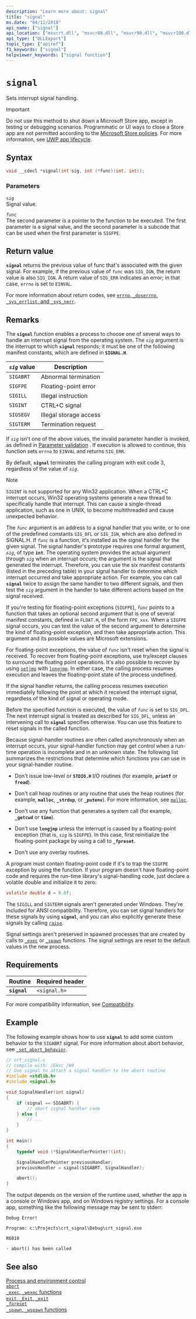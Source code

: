 ```yaml
---
description: "Learn more about: signal"
title: "signal"
ms.date: "04/12/2018"
api_name: ["signal"]
api_location: ["msvcrt.dll", "msvcr80.dll", "msvcr90.dll", "msvcr100.dll", "msvcr100_clr0400.dll", "msvcr110.dll", "msvcr110_clr0400.dll", "msvcr120.dll", "msvcr120_clr0400.dll", "ucrtbase.dll", "api-ms-win-crt-runtime-l1-1-0.dll"]
api_type: ["DLLExport"]
topic_type: ["apiref"]
f1_keywords: ["signal"]
helpviewer_keywords: ["signal function"]
---
```

# `signal`

Sets interrupt signal handling.

> [!IMPORTANT]
> Do not use this method to shut down a Microsoft Store app, except in testing or debugging scenarios. Programmatic or UI ways to close a Store app are not permitted according to the [Microsoft Store policies](/legal/windows/agreements/store-policies). For more information, see [UWP app lifecycle](/windows/uwp/launch-resume/app-lifecycle).

## Syntax

```C
void __cdecl *signal(int sig, int (*func)(int, int));
```

### Parameters

*`sig`*\
Signal value.

*`func`*\
The second parameter is a pointer to the function to be executed. The first parameter is a signal value, and the second parameter is a subcode that can be used when the first parameter is `SIGFPE`.

## Return value

**`signal`** returns the previous value of func that's associated with the given signal. For example, if the previous value of *`func`* was `SIG_IGN`, the return value is also `SIG_IGN`. A return value of `SIG_ERR` indicates an error; in that case, `errno` is set to `EINVAL`.

For more information about return codes, see [`errno`, `_doserrno`, `_sys_errlist`, and `_sys_nerr`](../errno-doserrno-sys-errlist-and-sys-nerr.md).

## Remarks

The **`signal`** function enables a process to choose one of several ways to handle an interrupt signal from the operating system. The *`sig`* argument is the interrupt to which **`signal`** responds; it must be one of the following manifest constants, which are defined in **`SIGNAL.H`**.

| *`sig`* value | Description |
|---|---|
| `SIGABRT` | Abnormal termination |
| `SIGFPE` | Floating-point error |
| `SIGILL` | Illegal instruction |
| `SIGINT` | CTRL+C signal |
| `SIGSEGV` | Illegal storage access |
| `SIGTERM` | Termination request |

If *`sig`* isn't one of the above values, the invalid parameter handler is invoked, as defined in [Parameter validation](../parameter-validation.md) . If execution is allowed to continue, this function sets `errno` to `EINVAL` and returns `SIG_ERR`.

By default, **`signal`** terminates the calling program with exit code 3, regardless of the value of *`sig`*.

> [!NOTE]
> `SIGINT` is not supported for any Win32 application. When a CTRL+C interrupt occurs, Win32 operating systems generate a new thread to specifically handle that interrupt. This can cause a single-thread application, such as one in UNIX, to become multithreaded and cause unexpected behavior.

The *`func`* argument is an address to a signal handler that you write, or to one of the predefined constants `SIG_DFL` or `SIG_IGN`, which are also defined in SIGNAL.H. If *`func`* is a function, it's installed as the signal handler for the given signal. The signal handler's prototype requires one formal argument, *`sig`*, of type **`int`**. The operating system provides the actual argument through *`sig`* when an interrupt occurs; the argument is the signal that generated the interrupt. Therefore, you can use the six manifest constants (listed in the preceding table) in your signal handler to determine which interrupt occurred and take appropriate action. For example, you can call **`signal`** twice to assign the same handler to two different signals, and then test the *`sig`* argument in the handler to take different actions based on the signal received.

If you're testing for floating-point exceptions (`SIGFPE`), *`func`* points to a function that takes an optional second argument that is one of several manifest constants, defined in `FLOAT.H`, of the form `FPE_xxx`. When a `SIGFPE` signal occurs, you can test the value of the second argument to determine the kind of floating-point exception, and then take appropriate action. This argument and its possible values are Microsoft extensions.

For floating-point exceptions, the value of *`func`* isn't reset when the signal is received. To recover from floating-point exceptions, use try/except clauses to surround the floating point operations. It's also possible to recover by using [`setjmp`](setjmp.md) with [`longjmp`](longjmp.md). In either case, the calling process resumes execution and leaves the floating-point state of the process undefined.

If the signal handler returns, the calling process resumes execution immediately following the point at which it received the interrupt signal, regardless of the kind of signal or operating mode.

Before the specified function is executed, the value of *`func`* is set to `SIG_DFL`. The next interrupt signal is treated as described for `SIG_DFL`, unless an intervening call to **`signal`** specifies otherwise. You can use this feature to reset signals in the called function.

Because signal-handler routines are often called asynchronously when an interrupt occurs, your signal-handler function may get control when a run-time operation is incomplete and in an unknown state. The following list summarizes the restrictions that determine which functions you can use in your signal-handler routine.

- Don't issue low-level or **`STDIO.H`** I/O routines (for example, **`printf`** or **`fread`**).

- Don't call heap routines or any routine that uses the heap routines (for example, **`malloc`**, **`_strdup`**, or **`_putenv`**). For more information, see [`malloc`](malloc.md).

- Don't use any function that generates a system call (for example, **`_getcwd`** or **`time`**).

- Don't use **`longjmp`** unless the interrupt is caused by a floating-point exception (that is, *`sig`* is `SIGFPE`). In this case, first reinitialize the floating-point package by using a call to **`_fpreset`**.

- Don't use any overlay routines.

A program must contain floating-point code if it's to trap the `SIGFPE` exception by using the function. If your program doesn't have floating-point code and requires the run-time library's signal-handling code, just declare a volatile double and initialize it to zero:

```C
volatile double d = 0.0f;
```

The `SIGILL` and `SIGTERM` signals aren't generated under Windows. They're included for ANSI compatibility. Therefore, you can set signal handlers for these signals by using **`signal`**, and you can also explicitly generate these signals by calling [`raise`](raise.md).

Signal settings aren't preserved in spawned processes that are created by calls to [`_exec`](../exec-wexec-functions.md) or [`_spawn`](../spawn-wspawn-functions.md) functions. The signal settings are reset to the default values in the new process.

## Requirements

| Routine | Required header |
|---|---|
| **`signal`** | `<signal.h>` |

For more compatibility information, see [Compatibility](../compatibility.md).

## Example

The following example shows how to use **`signal`** to add some custom behavior to the `SIGABRT` signal. For more information about abort behavior, see [`_set_abort_behavior`](set-abort-behavior.md).

```C
// crt_signal.c
// compile with: /EHsc /W4
// Use signal to attach a signal handler to the abort routine
#include <stdlib.h>
#include <signal.h>

void SignalHandler(int signal)
{
    if (signal == SIGABRT) {
        // abort signal handler code
    } else {
        // ...
    }
}

int main()
{
    typedef void (*SignalHandlerPointer)(int);

    SignalHandlerPointer previousHandler;
    previousHandler = signal(SIGABRT, SignalHandler);

    abort();
}
```

The output depends on the version of the runtime used, whether the app is a console or Windows app, and on Windows registry settings. For a console app, something like the following message may be sent to stderr:

```Output
Debug Error!

Program: c:\Projects\crt_signal\Debug\crt_signal.exe

R6010

- abort() has been called
```

## See also

[Process and environment control](../process-and-environment-control.md)\
[`abort`](abort.md)\
[`_exec`, `_wexec` functions](../exec-wexec-functions.md)\
[`exit`, `_Exit`, `_exit`](exit-exit-exit.md)\
[`_fpreset`](fpreset.md)\
[`_spawn`, `_wspawn` functions](../spawn-wspawn-functions.md)
